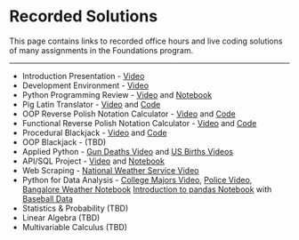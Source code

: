 # Recorded Solutions

This page contains links to recorded office hours and live coding solutions of many assignments in the Foundations program.

---

- Introduction Presentation - [Video](https://vimeo.com/194430671/ece3b34d91)
- Development Environment - [Video](https://vimeo.com/194302347/3a64f86606)
- Python Programming Review - [Video](https://vimeo.com/194280066/4ab832b6d3) and [Notebook](../code/intro_to_python.ipynb)
- Pig Latin Translator - [Video](https://vimeo.com/194338026/e0c6a99264) and [Code](../code/pig_latin.py)
- OOP Reverse Polish Notation Calculator - [Video](https://vimeo.com/194445480/480545abeb) and [Code](../code/rpn_object.py)
- Functional Reverse Polish Notation Calculator - [Video](https://vimeo.com/194551004/8a3aeb97bf) and [Code](../code/rpn_functional.py)
- Procedural Blackjack - [Video](https://vimeo.com/194279967/26c301a941) and [Code](../code/blackjack_procedural.py)
- OOP Blackjack - (TBD)
- Applied Python - [Gun Deaths Video](https://vimeo.com/195131890/3f086a4108) and [US Births Videos](https://vimeo.com/195193311/7043541dd2)
- API/SQL Project - [Video](https://vimeo.com/195076046/7cc67e415e) and [Notebook](../code/api-sql-githubjobs.ipynb)
- Web Scraping - [National Weather Service Video](https://vimeo.com/195134726/72555404a5)
- Python for Data Analysis - [College Majors Video](https://vimeo.com/195232886/921635ebee), [Police Video](https://vimeo.com/195533388/69328a971b), [Bangalore Weather Notebook](../code/bangalore-weather-solutions.ipynb) [Introduction to pandas Notebook](../code/pandas_quickstart.ipynb) with [Baseball Data](../code/baseball.csv)
- Statistics & Probability (TBD)
- Linear Algebra (TBD)
- Multivariable Calculus (TBD)
